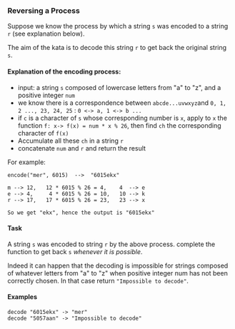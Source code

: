 ### Reversing a Process

Suppose we know the process by which a string `s` was encoded to a string `r` (see explanation below). 

The aim of the kata is to decode this string `r` to get back the original string `s`.


#### Explanation of the encoding process:

- input: a string `s` composed of lowercase letters from "a" to "z", and a positive integer `num`
- we know there is a correspondence between `abcde...uvwxyz`and `0, 1, 2 ..., 23, 24, 25` : `0 <-> a, 1 <-> b ...`
- if `c` is a character of `s` whose corresponding number is `x`, apply to `x` the function `f: x-> f(x) = num * x % 26`, then find `ch` the corresponding character of `f(x)`
- Accumulate all these `ch` in a string `r`
- concatenate `num` and `r` and return the result

For example:

```
encode("mer", 6015)  -->  "6015ekx"

m --> 12,   12 * 6015 % 26 = 4,    4  --> e
e --> 4,     4 * 6015 % 26 = 10,   10 --> k
r --> 17,   17 * 6015 % 26 = 23,   23 --> x

So we get "ekx", hence the output is "6015ekx"
```


#### Task

A string `s` was encoded to string `r` by the above process. complete the function to get back `s` *whenever it is possible*.

Indeed it can happen that the decoding is impossible for strings composed of whatever letters from "a" to "z" when positive integer num has not been correctly chosen. In that case return `"Impossible to decode"`.


#### Examples

```
decode "6015ekx" -> "mer"
decode "5057aan" -> "Impossible to decode"
```

